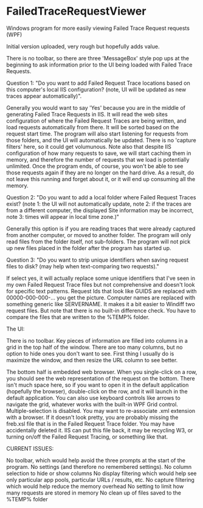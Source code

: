 # FailedTraceRequestViewer
Windows program for more easily viewing Failed Trace Request requests (WPF) 

Initial version uploaded, very rough but hopefully adds value.

There is no toolbar, so there are three 'MessageBox' style pop ups at the beginning to ask information prior to the UI being loaded with Failed Trace Requests.

Question 1: "Do you want to add Failed Request Trace locations based on this computer's local IIS configuration?  (note, UI will be updated as new traces appear automatically)".

Generally you would want to say 'Yes' because you are in the middle of generating Failed Trace Requests in IIS.  It will read the web sites configuration of where the Failed Request Traces are being written, and load requests automatically from there.  It will be sorted based on the request start time.  The program will also start listening for requests from those folders, and the UI will automatically be updated.  There is no 'capture filters' here, so it could get volumunous.  Note also that despite IIS configuration of how many requests to save, we will start caching them in memory, and therefore the number of requests that we load is potentially unlimited.  Once the program ends, of course, you won't be able to see those requests again if they are no longer on the hard drive.  As a result, do not leave this running and forget about it, or it will end up consuming all the memory.

Question 2: "Do you want to add a local folder where Failed Request Traces exist?  (note 1: the UI will not automatically update, note 2: if the traces are from a different computer, the displayed Site information may be incorrect, note 3: times will appear in local time zone.)"

Generally this option is if you are reading traces that were already captured from another computer, or moved to another folder.  The program will only read files from the folder itself, not sub-folders.  The program will not pick up new files placed in the folder after the program has started up.

Question 3: "Do you want to strip unique identifiers when saving request files to disk? (may help when text-comparing two requests)."

If select yes, it will actually replace some unique identifiers that I've seen in my own Failed Request Trace files but not comprehensive and doesn't look for specific text patterns.  Request Ids that look like GUIDS are replaced with 00000-000-000-... you get the picture.  Computer names are replaced with something generic like SERVERNAME.  It makes it a bit easier to Windiff two request files.  But note that there is no built-in difference check.  You have to compare the files that are written to the %TEMP% folder.

The UI:

There is no toolbar.   Key pieces of information are filled into columns in a grid in the top half of the window.  There are too many columns, but no option to hide ones you don't want to see.  First thing I usually do is maximize the window, and then resize the URL column to see better.

The bottom half is embedded web browser.  When you single-click on a row, you should see the web representation of the request on the bottom.  There isn't much space here, so if you want to open it in the default application (hopefully the browser), double-click on the row, and it will launch in the default application.  You can also use keyboard controls like arrows to navigate the grid, whatever works with the built-in WPF Grid control.  Multiple-selection is disabled.  You may want to re-associate .xml extension with a browser.  If it doesn't look pretty, you are probably missing the freb.xsl file that is in the Failed Request Trace folder.  You may have accidentally deleted it.  IIS can put this file back, it may be recycling W3, or turning on/off the Failed Request Tracing, or something like that.

CURRENT ISSUES:

No toolbar, which would help avoid the three prompts at the start of the program.
No settings (and therefore no remembered settings).
No column selection to hide or show columns
No display filtering which would help see only particular app pools, particular URLs / results, etc.
No capture filtering which would help reduce the memory overhead
No setting to limit how many requests are stored in memory
No clean up of files saved to the %TEMP% folder
